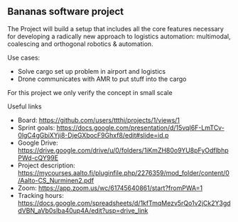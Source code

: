 ## Bananas software project ##

The Project will build a setup that includes all the core features necessary for developing a radically new approach to logistics automation: multimodal, coalescing and orthogonal robotics & automation. 

Use cases: 
- Solve cargo set up problem in airport and logistics
- Drone communicates with AMR to put stuff into the cargo 

For this project we only verify the concept in small scale


Useful links

- Board: https://github.com/users/ttthi/projects/1/views/1
- Sprint goals: https://docs.google.com/presentation/d/15vqI6F-LmTCv-0lgC4gGbiXYji8-DjeGXbocF9Ghxf8/edit#slide=id.p
- Google Drive: https://drive.google.com/drive/u/0/folders/1iKmZH80o9YU8pFyOdflbhpPWd-cQY99E
- Project description: https://mycourses.aalto.fi/pluginfile.php/2276359/mod_folder/content/0/Aalto-CS_Nurminen2.pdf
- Zoom: https://app.zoom.us/wc/61745640861/start?fromPWA=1
- Tracking hours: https://docs.google.com/spreadsheets/d/1kfTmqMezv5rQo1v2jCk2Y3gddVBN_aVb0slba40up4A/edit?usp=drive_link
